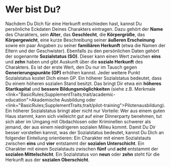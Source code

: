 # Wer bist Du?

Nachdem Du Dich für eine Herkunft entschieden hast, kannst Du persönliche Eckdaten Deines Charakters eintragen. Dazu gehört der **Name** des Charakters, sein **Alter**, das **Geschlecht**, die **Körpergröße**, das **Körpergewicht**, eine kurze Beschreibung seiner **äußeren Erscheinung** sowie ein paar Angaben zu seiner **familiären Herkunft** (etwa die Namen der Eltern und der Geschwister).
Ebenfalls zu den persönlichen Daten gehört der sogenannte **Sozialstatus (SO)**. Dieser kann einen Wert zwischen **eins** und **zehn** haben und gibt Auskunft über die **soziale Herkunft** des Charakters. Es ist der erste Wert, den Du nur im Tausch gegen **Generierungspunkte (GP)** erhöhen kannst. Jeder weitere Punkt Sozialstatus kostet Dich einen GP. Ein höherer Sozialstatus bedeutet, dass Du einem höheren sozialen Stand besitzt. Das bringt Dir etwa ein **höheres Startkapital** und **bessere Bildungsmöglichkeiten** (siehe z.B. Merkmale <link="BasicRules;SupplementTraits;trait/academic-education">Akademische Ausbildung</link> oder <link="BasicRules;SupplementTraits;trait/pilot-training">Pilotenausbildung</link>). Ein höherer Sozialstatus bringt aber nicht nur Vorteile: Wer aus einem guten Haus stammt, kann sich vielleicht gut auf einer Dinnerparty benehmen, tut sich aber im Umgang mit Obdachlosen oder Kriminellen schwerer als jemand, der aus einem niedrigeren sozialen Milieu kommt.
Damit Du Dir besser vorstellen kannst, was der Sozialstatus bedeutet, kannst Du Dich an folgender Einteilung orientieren: Ein Charakter mit einem Sozialstauts zwischen **eins** und **vier** entstammt der **sozialen Unterschicht**. Ein Charakter mit einem Sozialstauts zwischen **fünf** und **acht** entstammt der **sozialen Mittelschicht**. Ein Sozialstatus von **neun** oder **zehn** steht für die Herkunft aus der **sozialen Oberschicht**.
